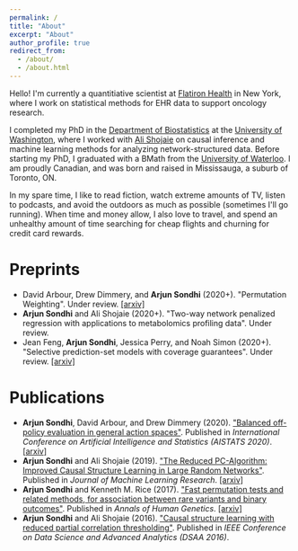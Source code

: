 ```yaml
---
permalink: /
title: "About"
excerpt: "About"
author_profile: true
redirect_from: 
  - /about/
  - /about.html
---
```


Hello! I'm currently a quantitiative scientist at [Flatiron Health](https://flatiron.com/) in New York, where I work on statistical methods for EHR data to support oncology research.

I completed my PhD in the [Department of Biostatistics](http://www.biostat.washington.edu/)  at the [University of Washington](https://www.washington.edu/), where I worked with [Ali Shojaie](http://faculty.washington.edu/ashojaie/index.html) on causal inference and machine learning methods for analyzing network-structured data. Before starting my PhD, I graduated with a BMath from the [University of Waterloo](https://uwaterloo.ca/). I am proudly Canadian, and was born and raised in Mississauga, a suburb of Toronto, ON. 

In my spare time, I like to read fiction, watch extreme amounts of TV, listen to podcasts, and avoid the outdoors as much as possible (sometimes I'll go running). When time and money allow, I also love to travel, and spend an unhealthy amount of time searching for cheap flights and churning for credit card rewards.

# Preprints 

* David Arbour, Drew Dimmery, and **Arjun Sondhi** (2020+). "Permutation Weighting". Under review. [[arxiv]](https://arxiv.org/abs/1901.01230)
* **Arjun Sondhi** and Ali Shojaie (2020+). "Two-way network penalized regression with applications to metabolomics profiling data". Under review.
* Jean Feng, **Arjun Sondhi**, Jessica Perry, and Noah Simon (2020+). "Selective prediction-set models with coverage guarantees". Under review. [[arxiv]](https://arxiv.org/abs/1906.05473)

# Publications

* **Arjun Sondhi**, David Arbour, and Drew Dimmery (2020). ["Balanced off-policy evaluation in general action spaces"](http://proceedings.mlr.press/v108/sondhi20a.html). Published in *International Conference on Artificial Intelligence and Statistics (AISTATS 2020)*. [[arxiv]](https://arxiv.org/abs/1906.03694)
* **Arjun Sondhi** and Ali Shojaie (2019). ["The Reduced PC-Algorithm: Improved Causal Structure Learning in Large Random Networks"](https://jmlr.org/papers/v20/17-601.html). Published in *Journal of Machine Learning Research*. [[arxiv]](https://arxiv.org/abs/1806.06209)
* **Arjun Sondhi** and Kenneth M. Rice (2017). ["Fast permutation tests and related methods, for association between rare variants and binary outcomes"](https://onlinelibrary.wiley.com/doi/abs/10.1111/ahg.12229). Published in *Annals of Human Genetics*. [[arxiv]](https://arxiv.org/abs/1712.06643)
* **Arjun Sondhi** and Ali Shojaie (2016). ["Causal structure learning with reduced partial correlation thresholding"](https://ieeexplore.ieee.org/abstract/document/7796967). Published in *IEEE Conference on Data Science and Advanced Analytics (DSAA 2016)*.
